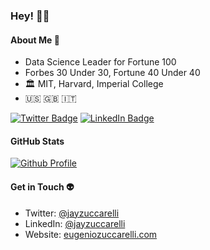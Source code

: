 ### Hey! 🧑‍🚀

#### About Me 🚀

- Data Science Leader for Fortune 100
- Forbes 30 Under 30, Fortune 40 Under 40
- 🏛️ MIT, Harvard, Imperial College
- 🇺🇸 🇬🇧 🇮🇹 

[![Twitter Badge](https://img.shields.io/badge/Twitter-Profile-informational?style=flat&logo=twitter&logoColor=white&color=1CA2F1)](https://twitter.com/jayzuccarelli)
[![LinkedIn Badge](https://img.shields.io/badge/LinkedIn-Profile-informational?style=flat&logo=linkedin&logoColor=white&color=0D76A8)](https://www.linkedin.com/in/jayzuccarelli/)

#### GitHub Stats
[![Github Profile](https://github-readme-stats.vercel.app/api?username=jayzuccarelli&&hide=stars&show_icons=true&hide_title=true&hide_border=true)](https://github.com/jayzuccarelli)

#### Get in Touch 👽
- Twitter: [@jayzuccarelli](https://twitter.com/jayzuccarelli)
- LinkedIn: [@jayzuccarelli](https://www.linkedin.com/in/jayzuccarelli/)
- Website: [eugeniozuccarelli.com](https://eugeniozuccarelli.com)
